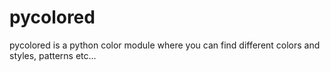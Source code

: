 # pycolored
pycolored is a python color module where you can find different colors and styles, patterns etc...

